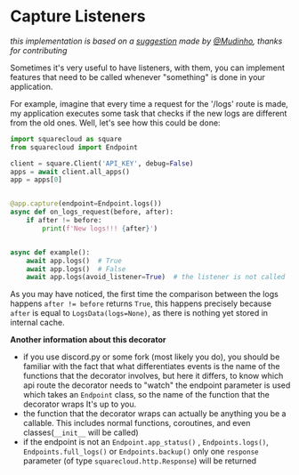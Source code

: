# Capture Listeners

_this implementation is based on a [suggestion](https://github.com/squarecloudofc/wrapper-api-py/pull/1) made
by [@Mudinho](https://github.com/zRickz), thanks for contributing_

Sometimes it's very useful to have listeners, with them, you can implement
features that need to be called whenever "something" is done in your
application.

For example, imagine that every time a request for the '/logs' route is made,
my application executes some task that checks if the new logs are different
from the old ones. Well, let's see how this could be done:

```python
import squarecloud as square
from squarecloud import Endpoint

client = square.Client('API_KEY', debug=False)
apps = await client.all_apps()
app = apps[0]


@app.capture(endpoint=Endpoint.logs())
async def on_logs_request(before, after):
    if after != before:
        print(f'New logs!!! {after}')


async def example():
    await app.logs()  # True
    await app.logs()  # False
    await app.logs(avoid_listener=True)  # the listener is not called
```

As you may have noticed, the first time the comparison between the logs
happens `after != before` returns `True`, this happens precisely
because `after` is equal to `LogsData(logs=None)`, as there is nothing yet
stored in internal cache.

**Another information about this decorator**

- if you use discord.py or some fork (most likely you do), you should
  be familiar with the fact that what differentiates events is the name
  of the functions that the decorator involves, but here it differs, to know
  which
  api route the decorator needs to "watch" the endpoint parameter is used which
  takes an `Endpoint` class, so the name of the function that the decorator
  wraps
  It's up to you.
- the function that the decorator wraps can actually be anything you
  be a callable. This includes normal functions, coroutines, and even
  classes(`__init__` will be called)
- if the endpoint is not an `Endpoint.app_status()`
  , `Endpoints.logs()`, `Endpoints.full_logs()` or `Endpoints.backup()`
  only one `response` parameter (of type `squarecloud.http.Response`) will be
  returned
